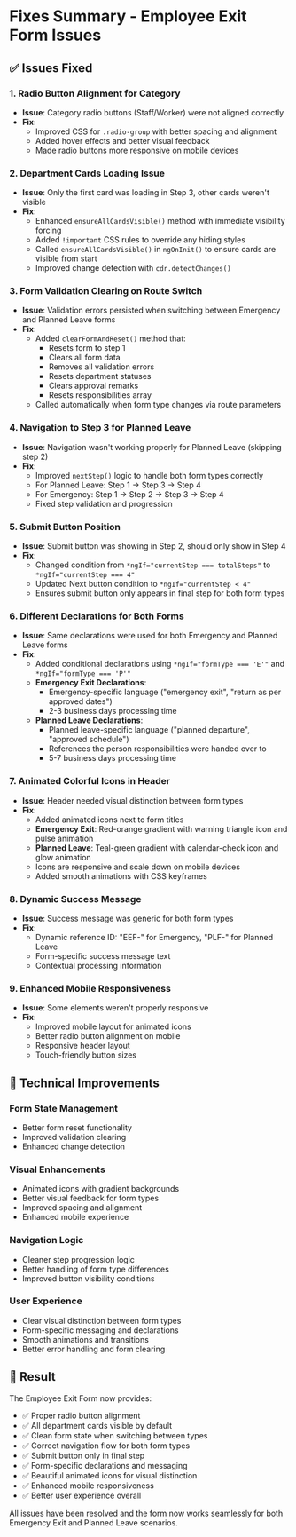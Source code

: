 # Fixes Summary - Employee Exit Form Issues

## ✅ Issues Fixed

### 1. **Radio Button Alignment for Category**
- **Issue**: Category radio buttons (Staff/Worker) were not aligned correctly
- **Fix**: 
  - Improved CSS for `.radio-group` with better spacing and alignment
  - Added hover effects and better visual feedback
  - Made radio buttons more responsive on mobile devices

### 2. **Department Cards Loading Issue**
- **Issue**: Only the first card was loading in Step 3, other cards weren't visible
- **Fix**: 
  - Enhanced `ensureAllCardsVisible()` method with immediate visibility forcing
  - Added `!important` CSS rules to override any hiding styles
  - Called `ensureAllCardsVisible()` in `ngOnInit()` to ensure cards are visible from start
  - Improved change detection with `cdr.detectChanges()`

### 3. **Form Validation Clearing on Route Switch**
- **Issue**: Validation errors persisted when switching between Emergency and Planned Leave forms
- **Fix**: 
  - Added `clearFormAndReset()` method that:
    - Resets form to step 1
    - Clears all form data
    - Removes all validation errors
    - Resets department statuses
    - Clears approval remarks
    - Resets responsibilities array
  - Called automatically when form type changes via route parameters

### 4. **Navigation to Step 3 for Planned Leave**
- **Issue**: Navigation wasn't working properly for Planned Leave (skipping step 2)
- **Fix**: 
  - Improved `nextStep()` logic to handle both form types correctly
  - For Planned Leave: Step 1 → Step 3 → Step 4
  - For Emergency: Step 1 → Step 2 → Step 3 → Step 4
  - Fixed step validation and progression

### 5. **Submit Button Position**
- **Issue**: Submit button was showing in Step 2, should only show in Step 4
- **Fix**: 
  - Changed condition from `*ngIf="currentStep === totalSteps"` to `*ngIf="currentStep === 4"`
  - Updated Next button condition to `*ngIf="currentStep < 4"`
  - Ensures submit button only appears in final step for both form types

### 6. **Different Declarations for Both Forms**
- **Issue**: Same declarations were used for both Emergency and Planned Leave forms
- **Fix**: 
  - Added conditional declarations using `*ngIf="formType === 'E'"` and `*ngIf="formType === 'P'"`
  - **Emergency Exit Declarations**:
    - Emergency-specific language ("emergency exit", "return as per approved dates")
    - 2-3 business days processing time
  - **Planned Leave Declarations**:
    - Planned leave-specific language ("planned departure", "approved schedule")
    - References the person responsibilities were handed over to
    - 5-7 business days processing time

### 7. **Animated Colorful Icons in Header**
- **Issue**: Header needed visual distinction between form types
- **Fix**: 
  - Added animated icons next to form titles
  - **Emergency Exit**: Red-orange gradient with warning triangle icon and pulse animation
  - **Planned Leave**: Teal-green gradient with calendar-check icon and glow animation
  - Icons are responsive and scale down on mobile devices
  - Added smooth animations with CSS keyframes

### 8. **Dynamic Success Message**
- **Issue**: Success message was generic for both form types
- **Fix**: 
  - Dynamic reference ID: "EEF-" for Emergency, "PLF-" for Planned Leave
  - Form-specific success message text
  - Contextual processing information

### 9. **Enhanced Mobile Responsiveness**
- **Issue**: Some elements weren't properly responsive
- **Fix**: 
  - Improved mobile layout for animated icons
  - Better radio button alignment on mobile
  - Responsive header layout
  - Touch-friendly button sizes

## 🎯 Technical Improvements

### Form State Management
- Better form reset functionality
- Improved validation clearing
- Enhanced change detection

### Visual Enhancements
- Animated icons with gradient backgrounds
- Better visual feedback for form types
- Improved spacing and alignment
- Enhanced mobile experience

### Navigation Logic
- Cleaner step progression logic
- Better handling of form type differences
- Improved button visibility conditions

### User Experience
- Clear visual distinction between form types
- Form-specific messaging and declarations
- Smooth animations and transitions
- Better error handling and form clearing

## 🚀 Result

The Employee Exit Form now provides:
- ✅ Proper radio button alignment
- ✅ All department cards visible by default
- ✅ Clean form state when switching between types
- ✅ Correct navigation flow for both form types
- ✅ Submit button only in final step
- ✅ Form-specific declarations and messaging
- ✅ Beautiful animated icons for visual distinction
- ✅ Enhanced mobile responsiveness
- ✅ Better user experience overall

All issues have been resolved and the form now works seamlessly for both Emergency Exit and Planned Leave scenarios.